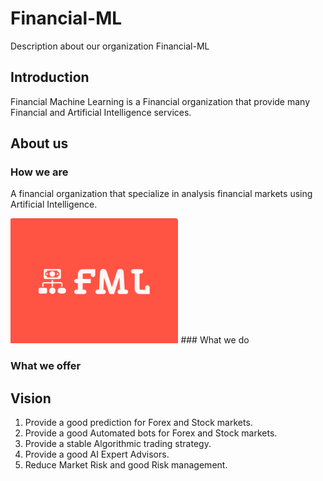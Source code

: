 # Financial-ML
Description about our organization Financial-ML

## Introduction
Financial Machine Learning is a Financial organization that provide many Financial and Artificial Intelligence services.
## About us 
### How we are
A financial organization that specialize in analysis financial markets using Artificial Intelligence.

<img src="fml.png" height="200" weight="100">
### What we do

### What we offer
## Vision
1. Provide a good prediction for Forex and Stock markets.
1. Provide a good Automated bots for Forex and Stock markets.
1. Provide a stable Algorithmic trading strategy.
1. Provide a good AI Expert Advisors.
1. Reduce Market Risk and good Risk management.

